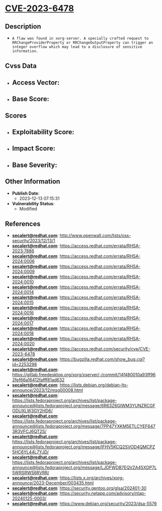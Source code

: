 
# [CVE-2023-6478](http://www.openwall.com/lists/oss-security/2023/12/13/1)

## Description

- `A flaw was found in xorg-server. A specially crafted request to RRChangeProviderProperty or RRChangeOutputProperty can trigger an integer overflow which may lead to a disclosure of sensitive information.`

## Cvss Data

- **Access Vector**:
  - 
- **Base Score**:
  - 

## Scores

- **Exploitability Score**:
  - 
- **Impact Score**:
  - 
- **Base Severity**:
  - 

## Other Information

- **Publish Date**:
  - 2023-12-13 07:15:31
- **Vulnerability Status**:
  - Modified

## References

- **secalert@redhat.com**: http://www.openwall.com/lists/oss-security/2023/12/13/1
- **secalert@redhat.com**: https://access.redhat.com/errata/RHSA-2023:7886
- **secalert@redhat.com**: https://access.redhat.com/errata/RHSA-2024:0006
- **secalert@redhat.com**: https://access.redhat.com/errata/RHSA-2024:0009
- **secalert@redhat.com**: https://access.redhat.com/errata/RHSA-2024:0010
- **secalert@redhat.com**: https://access.redhat.com/errata/RHSA-2024:0014
- **secalert@redhat.com**: https://access.redhat.com/errata/RHSA-2024:0015
- **secalert@redhat.com**: https://access.redhat.com/errata/RHSA-2024:0016
- **secalert@redhat.com**: https://access.redhat.com/errata/RHSA-2024:0017
- **secalert@redhat.com**: https://access.redhat.com/errata/RHSA-2024:0018
- **secalert@redhat.com**: https://access.redhat.com/errata/RHSA-2024:0020
- **secalert@redhat.com**: https://access.redhat.com/security/cve/CVE-2023-6478
- **secalert@redhat.com**: https://bugzilla.redhat.com/show_bug.cgi?id=2253298
- **secalert@redhat.com**: https://gitlab.freedesktop.org/xorg/xserver/-/commit/14f480010a93ff962fef66a16412fafff81ad632
- **secalert@redhat.com**: https://lists.debian.org/debian-lts-announce/2023/12/msg00008.html
- **secalert@redhat.com**: https://lists.fedoraproject.org/archives/list/package-announce@lists.fedoraproject.org/message/6R63Z6GIWM3YUNZRCGFODUXLW3GY2HD6/
- **secalert@redhat.com**: https://lists.fedoraproject.org/archives/list/package-announce@lists.fedoraproject.org/message/7PP47YXKM5ETLCYEF6473R3VFCJ6QT2S/
- **secalert@redhat.com**: https://lists.fedoraproject.org/archives/list/package-announce@lists.fedoraproject.org/message/IFHV5KCQ2SVOD4QMCPZ5HC6YL44L7YJD/
- **secalert@redhat.com**: https://lists.fedoraproject.org/archives/list/package-announce@lists.fedoraproject.org/message/LJDFWDB7EQVZA45XDP7L5WRSRWS6RVRR/
- **secalert@redhat.com**: https://lists.x.org/archives/xorg-announce/2023-December/003435.html
- **secalert@redhat.com**: https://security.gentoo.org/glsa/202401-30
- **secalert@redhat.com**: https://security.netapp.com/advisory/ntap-20240125-0003/
- **secalert@redhat.com**: https://www.debian.org/security/2023/dsa-5576
